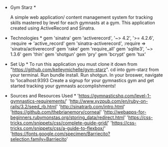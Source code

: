 * Gym Starz *

  A simple web application/ content management system for tracking skills mastered by level for each gymnasts at a gym. This application created using ActiveRecord and Sinatra.

* Technologies *
  gem 'sinatra'
  gem 'activerecord', '~> 4.2', '>= 4.2.6', :require => 'active_record'
  gem 'sinatra-activerecord', :require => 'sinatra/activerecord'
  gem 'rake'
  gem 'require_all'
  gem 'sqlite3', '~> 1.3.6'
  gem 'thin'
  gem 'shotgun'
  gem 'pry'
  gem 'bcrypt'
  gem 'tux'

* Set Up *
  To run this application you must clone it down from "https://github.com/kelleymichelle/gym-starz".
  cd into gym-starz from your terminal. 
  Run bundle install.
  Run shotgun.
  In your broswer, navigate to 'localhost:9393
  Create a signup for your gymnastics gym and get started tracking your gymnasts accomplishments!

* Sources and Resources Used *
  'https://gymnasticshq.com/level-1-gymnastics-requirements/'
  'http://www.xyzpub.com/en/ruby-on-rails/3.2/seed_rb.html'
  'http://sinatrarb.com/intro.html'
  'https://github.com/thebrianemory/corneal'
  'http://webapps-for-beginners.rubymonstas.org/storing_data/redirect.html'
  'https://css-tricks.com/snippets/css/complete-guide-grid/'
  'https://css-tricks.com/snippets/css/a-guide-to-flexbox/'
  'https://fonts.google.com/specimen/Barriecito?selection.family=Barriecito'
  



